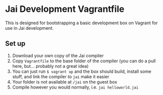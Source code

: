 # Jai Development Vagrantfile

This is designed for bootstrapping a basic development box on Vagrant for use in Jai development.

## Set up
1. Download your own copy of the Jai compiler
1. Copy `Vagrantfile` to the base folder of the compiler (you can do a pull here, but... probably not a great idea)
1. You can just run `$ vagrant up` and the box should build, install some stuff, and link the compiler to `jai` make it easier
1. Your folder is not available at `/jai` on the guest box
1. Compile however you would normally, i.e. `jai helloworld.jai`
